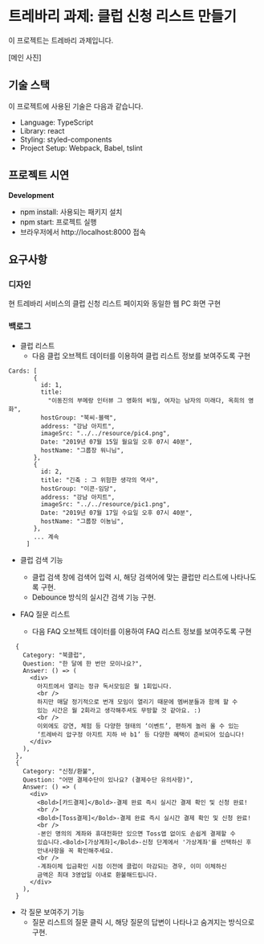 # 트레바리 과제: 클럽 신청 리스트 만들기

이 프로젝트는 트레바리 과제입니다.

[메인 사진]

## 기술 스택

이 프로젝트에 사용된 기술은 다음과 같습니다.

- Language: TypeScript
- Library: react
- Styling: styled-components
- Project Setup: Webpack, Babel, tslint

## 프로젝트 시연

**Development**

- <span style="background:#F2F2F2">npm install</span>: 사용되는 패키지 설치
- <span style="background:#F2F2F2">npm start</span>: 프로젝트 실행
- 브라우저에서 http://localhost:8000 접속

## 요구사항

### 디자인

현 트레바리 서비스의 클럽 신청 리스트 페이지와 동일한 웹 PC 화면 구현

### 백로그

- 클럽 리스트
  - 다음 클럽 오브젝트 데이터를 이용하여 클럽 리스트 정보를 보여주도록 구현

```
Cards: [
       {
         id: 1,
         title:
           "이동진의 부메랑 인터뷰 그 영화의 비밀, 여자는 남자의 미래다, 옥희의 영화",
         hostGroup: "북씨-블랙",
         address: "강남 아지트",
         imageSrc: "../../resource/pic4.png",
         Date: "2019년 07월 15일 월요일 오후 07시 40분",
         hostName: "그룹장 워니님",
       },
       {
         id: 2,
         title: "긴축 : 그 위험한 생각의 역사",
         hostGroup: "이콘-임당",
         address: "강남 아지트",
         imageSrc: "../../resource/pic1.png",
         Date: "2019년 07월 17일 수요일 오후 07시 40분",
         hostName: "그룹장 이뇽님",
       },
       ... 계속
     ]
```

- 클럽 검색 기능

  - 클럽 검색 창에 검색어 입력 시, 해당 검색어에 맞는 클럽만 리스트에 나타나도록 구현.
  - <span style="background:#F2F2F2">Debounce</span> 방식의 실시간 검색 기능 구현.

- FAQ 질문 리스트
  - 다음 FAQ 오브젝트 데이터를 이용하여 FAQ 리스트 정보를 보여주도록 구현

```
  {
    Category: "북클럽",
    Question: "한 달에 한 번만 모이나요?",
    Answer: () => (
      <div>
        아지트에서 열리는 정규 독서모임은 월 1회입니다.
        <br />
        하지만 매달 정기적으로 번개 모임이 열리기 때문에 멤버분들과 함께 할 수
        있는 시간은 월 2회라고 생각해주셔도 무방할 것 같아요. :)
        <br />
        이외에도 강연, 체험 등 다양한 형태의 ‘이벤트’, 편하게 놀러 올 수 있는
        ‘트레바리 압구정 아지트 지하 바 b1’ 등 다양한 혜택이 준비되어 있습니다!
      </div>
    ),
  },
  {
    Category: "신청/환불",
    Question: "어떤 결제수단이 있나요? (결제수단 유의사항)",
    Answer: () => (
      <div>
        <Bold>[카드결제]</Bold>-결제 완료 즉시 실시간 결제 확인 및 신청 완료!
        <br />
        <Bold>[Toss결제]</Bold>-결제 완료 즉시 실시간 결제 확인 및 신청 완료!
        <br />
        -본인 명의의 계좌와 휴대전화만 있으면 Toss앱 없이도 손쉽게 결제할 수
        있습니다.<Bold>[가상계좌]</Bold>-신청 단계에서 '가상계좌'를 선택하신 후
        안내사항을 꼭 확인해주세요.
        <br />
        -계좌이체 입금확인 시점 이전에 클럽이 마감되는 경우, 이미 이체하신
        금액은 최대 3영업일 이내로 환불해드립니다.
      </div>
    ),
  }
```

- 각 질문 보여주기 기능
  - 질문 리스트의 질문 클릭 시, 해당 질문의 답변이 나타나고 숨겨지는 방식으로 구현.
